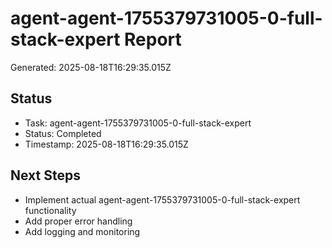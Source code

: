 # agent-agent-1755379731005-0-full-stack-expert Report

Generated: 2025-08-18T16:29:35.015Z

## Status
- Task: agent-agent-1755379731005-0-full-stack-expert
- Status: Completed
- Timestamp: 2025-08-18T16:29:35.015Z

## Next Steps
- Implement actual agent-agent-1755379731005-0-full-stack-expert functionality
- Add proper error handling
- Add logging and monitoring
